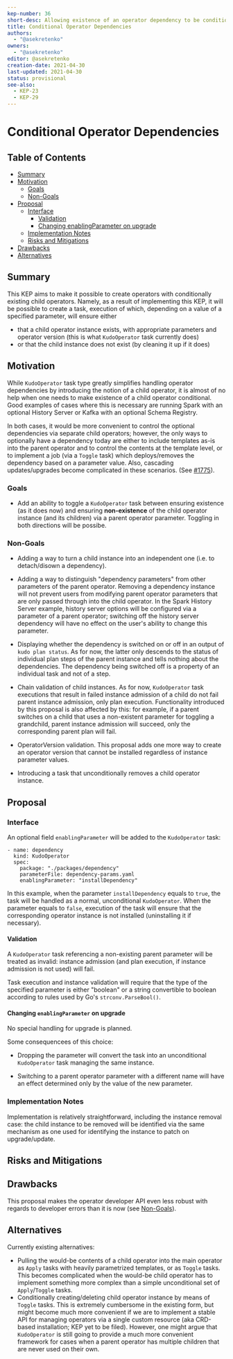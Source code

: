 ```yaml
---
kep-number: 36
short-desc: Allowing existence of an operator dependency to be conditional on a parameter value
title: Conditional Operator Dependencies
authors:
  - "@asekretenko"
owners:
  - "@asekretenko"
editor: @asekretenko
creation-date: 2021-04-30
last-updated: 2021-04-30
status: provisional
see-also:
  - KEP-23
  - KEP-29
---
```


# Conditional Operator Dependencies

## Table of Contents
* [Summary](#summary)
* [Motivation](#motivation)
  * [Goals](#goals)
  * [Non-Goals](#non-goals)
* [Proposal](#proposal)
  * [Interface](#interface)
     * [Validation](#validation)
     * [Changing enablingParameter on upgrade](#changing-enablingparameter-on-upgrade)
  * [Implementation Notes](#implementation-notes)
  * [Risks and Mitigations](#risks-and-mitigations)
* [Drawbacks](#drawbacks)
* [Alternatives](#alternatives)


## Summary

This KEP aims to make it possible to create operators with conditionally existing child operators. Namely, as a result of implementing this KEP, it will be possible to create a task, execution of which, depending on a value of a specified parameter, will ensure either
 * that a child operator instance exists, with appropriate parameters and operator version (this is what `KudoOperator` task currently does)
 * or that the child instance does not exist (by cleaning it up if it does)

## Motivation

While `KudoOperator` task type greatly simplifies handling operator dependencies by introducing the notion of a child operator, it is almost of no help when one needs to make existence of a child operator conditional. Good examples of cases where this is necessary are running Spark with an optional History Server or Kafka with an optional Schema Registry.

In both cases, it would be more convenient to control the optional dependencies via separate child operators; however, the only ways to optionally have a dependency today are either to include templates as-is into the parent operator and to control the contents at the template level, or to implement a job (via a `Toggle` task) which deploys/removes the dependency based on a parameter value. Also, cascading updates/upgrades become complicated in these scenarios. (See [#1775](https://github.com/kudobuilder/kudo/issues/1775)).

### Goals

* Add an ability to toggle a `KudoOperator` task between ensuring existence (as it does now) and ensuring **non-existence** of the child operator instance (and its children) via a parent operator parameter. Toggling in both directions will be possibe.

### Non-Goals

* Adding a way to turn a child instance into an independent one (i.e. to detach/disown a dependency).

* Adding a way to distinguish "dependency parameters" from other parameters of the parent operator. Removing a dependency instance will not prevent users from modifying parent operator parameters that are only passed through into the child operator. In the Spark History Server example, history server options will be configured via a parameter of a parent operator; switching off the history server dependency will have no effect on the user's ability to change this parameter.

* Displaying whether the dependency is switched on or off in an output of `kudo plan status`. As for now, the latter only descends to the status of individual plan steps of the parent instance and tells nothing about the dependencies. The dependency being switched off is a property of an individual task and not of a step.

* Chain validation of child instances. As for now, `KudoOperator` task executions that result in failed instance admission of a child do not fail parent instance admission, only plan execution. Functionality introduced by this proposal is also affected by this: for example, if a parent switches on a child that uses a non-existent parameter for toggling a grandchild, parent instance admission will succeed, only the corresponding parent plan will fail.

* OperatorVersion validation. This proposal adds one more way to create an operator version that cannot be installed regardless of instance parameter values.

* Introducing a task that unconditionally removes a child operator instance.

## Proposal

### Interface
An optional field `enablingParameter` will be added to the `KudoOperator` task:
```
- name: dependency
  kind: KudoOperator
  spec:
    package: "./packages/dependency"
    parameterFile: dependency-params.yaml
    enablingParameter: "installDependency"
```
In this example, when the parameter `installDependency` equals to `true`, the task will be handled as a normal, unconditional `KudoOperator`. When the parameter equals to `false`, execution of the task will ensure that the corresponding operator instance is not installed (uninstalling it if necessary).

#### Validation
A `KudoOperator` task referencing a non-existing parent parameter will be treated as invalid: instance admission (and plan execution, if instance admission is not used) will fail.

Task execution and instance validation will require that the type of the specified parameter is either "boolean" or a string convertible to boolean according to rules used by Go's `strconv.ParseBool()`.

#### Changing `enablingParameter` on upgrade
No special handling for upgrade is planned.

Some consequencees of this choice:
 * Dropping the parameter will convert the task into an unconditional `KudoOperator` task managing the same instance.

 * Switching to a parent operator parameter with a different name will have an effect determined only by the value of the new parameter.

### Implementation Notes

Implementation is relatively straightforward, including the instance removal case: the child instance to be removed will be identified via the same mechanism as one used for identifying the instance to patch on upgrade/update.

## Risks and Mitigations

## Drawbacks

This proposal makes the operator developer API even less robust with regards to developer errors than it is now (see [Non-Goals](#non-goals)).

## Alternatives

Currently existing alternatives:
 * Pulling the would-be contents of a child operator into the main operator as `Apply` tasks with heavily parametrized templates, or as `Toggle` tasks. This becomes complicated when the would-be child operator has to implement something more complex than a simple unconditional set of `Apply`/`Toggle` tasks.
 * Conditionally creating/deleting child operator instance by means of `Toggle` tasks. This is extremely cumbersome in the existing form, but might become much more convenient if we are to implement a stable API for managing operators via a single custom resource (aka CRD-based installation; KEP yet to be filed). However, one might argue that `KudoOperator` is still going to provide a much more convenient framework for cases when a parent operator has multiple children that are never used on their own.
